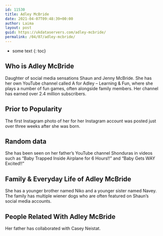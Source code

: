 ```yaml
---
id: 11530
title: Adley McBride
date: 2021-04-07T09:48:39+00:00
author: Laima
layout: post
guid: https://ukdataservers.com/adley-mcbride/
permalink: /04/07/adley-mcbride/
---
```


* some text
{: toc}


## Who is Adley McBride
                  
                  
                  
Daughter of social media sensations Shaun and Jenny McBride. She has her own YouTube channel called A for Adley &#8211; Learning & Fun, where she plays a number of fun games, often alongside family members. Her channel has earned over 2.4 million subscribers. 
                  
              
            
              
            
                
                
                
## Prior to Popularity
                  
                  
                  
The first Instagram photo of her for her Instagram account was posted just over three weeks after she was born. 
                  
              
            
              
            
                
                
                
## Random data
                  
                  
                  
She has been seen on her father&#8217;s YouTube channel Shonduras in videos such as &#8220;Baby Trapped Inside Airplane for 6 Hours!!&#8221; and &#8220;Baby Gets WAY Excited!!&#8221;
                  
              
            
              
            
                
                
                
## Family & Everyday Life of Adley McBride
                  
                  
                  
She has a younger brother named Niko and a younger sister named Navey. The family has multiple wiener dogs who are often featured on Shaun&#8217;s social media accounts. 
                  
              
            
              
            
                
                
                
## People Related With Adley McBride
                  
                  
                  
Her father has collaborated with Casey Neistat.
                  
              
            
              
            
                
              
            
              
              
            
            
              
            
          
          
          